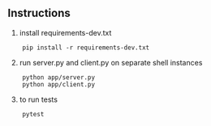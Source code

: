 ## Instructions

1. install requirements-dev.txt
```
    pip install -r requirements-dev.txt
```
2. run server.py and client.py on separate shell instances
```
    python app/server.py
    python app/client.py
```
3. to run tests
```
    pytest
```